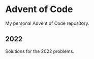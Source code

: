 # Advent of Code

My personal Advent of Code repository.

## 2022

Solutions for the 2022 problems.
